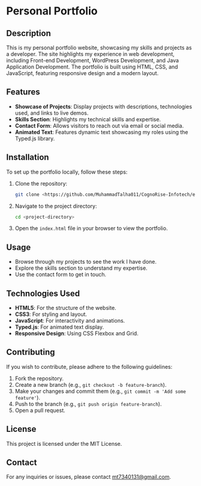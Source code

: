 # Personal Portfolio

## Description

This is my personal portfolio website, showcasing my skills and projects as a developer. The site highlights my experience in web development, including Front-end Development, WordPress Development, and Java Application Development. The portfolio is built using HTML, CSS, and JavaScript, featuring responsive design and a modern layout.

## Features

- **Showcase of Projects**: Display projects with descriptions, technologies used, and links to live demos.
- **Skills Section**: Highlights my technical skills and expertise.
- **Contact Form**: Allows visitors to reach out via email or social media.
- **Animated Text**: Features dynamic text showcasing my roles using the Typed.js library.

## Installation

To set up the portfolio locally, follow these steps:

1. Clone the repository:

    ```bash
    git clone <https://github.com/MuhammadTalha011/CognoRise-Infotech/edit/main/README.md>
    ```

2. Navigate to the project directory:

    ```bash
    cd <project-directory>
    ```

3. Open the `index.html` file in your browser to view the portfolio.

## Usage

- Browse through my projects to see the work I have done.
- Explore the skills section to understand my expertise.
- Use the contact form to get in touch.

## Technologies Used

- **HTML5**: For the structure of the website.
- **CSS3**: For styling and layout.
- **JavaScript**: For interactivity and animations.
- **Typed.js**: For animated text display.
- **Responsive Design**: Using CSS Flexbox and Grid.

## Contributing

If you wish to contribute, please adhere to the following guidelines:

1. Fork the repository.
2. Create a new branch (e.g., `git checkout -b feature-branch`).
3. Make your changes and commit them (e.g., `git commit -m 'Add some feature'`).
4. Push to the branch (e.g., `git push origin feature-branch`).
5. Open a pull request.

## License

This project is licensed under the MIT License.

## Contact

For any inquiries or issues, please contact [mt7340131@gmail.com](mailto:mt7340131@gmail.com).
